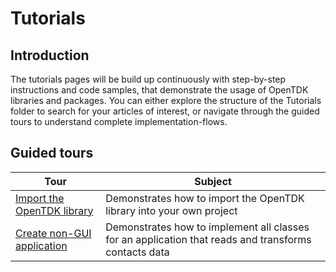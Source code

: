 # Tutorials
## Introduction
The tutorials pages will be build up continuously with step-by-step instructions and code samples, that demonstrate the usage of OpenTDK libraries and packages. You can either explore the structure of the Tutorials folder to search for your articles of interest, or navigate through the guided tours to understand complete implementation-flows. 

## Guided tours

| Tour                                                      | Subject                                                                                              |
|-----------------------------------------------------------|------------------------------------------------------------------------------------------------------|
| [Import the OpenTDK library](ImportOpenTDK)               | Demonstrates how to import the OpenTDK library into your own project                                 |
| [Create non-GUI application](CreateNewApplication_nonGUI) | Demonstrates how to implement all classes for an application that reads and transforms contacts data |
